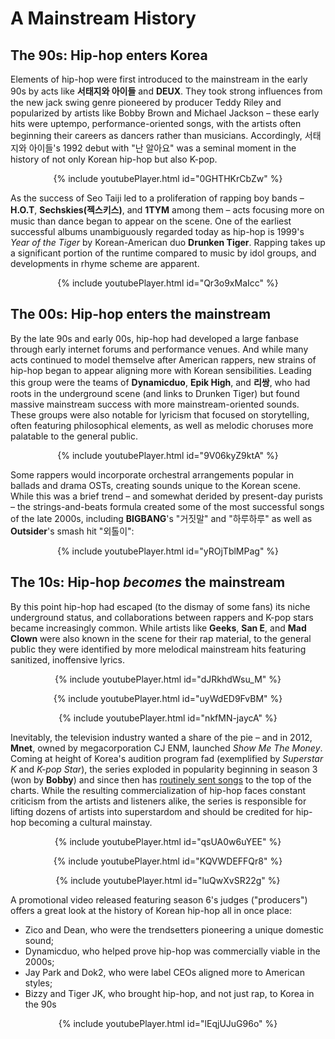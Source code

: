 # A Mainstream History
## The 90s: Hip-hop enters Korea

Elements of hip-hop were first introduced to the mainstream in the early 90s by acts like **서태지와 아이들** and **DEUX**. They took strong influences from the new jack swing genre pioneered by producer Teddy Riley and popularized by artists like Bobby Brown and Michael Jackson – these early hits were uptempo, performance-oriented songs, with the artists often beginning their careers as dancers rather than musicians. Accordingly, 서태지와 아이들's 1992 debut with "난 알아요" was a seminal moment in the history of not only Korean hip-hop but also K-pop.

<center>
{% include youtubePlayer.html id="0GHTHKrCbZw" %}
</center>

As the success of Seo Taiji led to a proliferation of rapping boy bands – **H.O.T**, **Sechskies(젝스키스)**, and **1TYM** among them – acts focusing more on music than dance began to appear on the scene. One of the earliest successful albums unambiguously regarded today as hip-hop is 1999's _Year of the Tiger_ by Korean-American duo **Drunken Tiger**. Rapping takes up a significant portion of the runtime compared to music by idol groups, and developments in rhyme scheme are apparent.

<center>
{% include youtubePlayer.html id="Qr3o9xMaIcc" %}
</center>

## The 00s: Hip-hop enters the mainstream

By the late 90s and early 00s, hip-hop had developed a large fanbase through early internet forums and performance venues. And while many acts continued to model themselve after American rappers, new strains of hip-hop began to appear aligning more with Korean sensibilities. Leading this group were the teams of **Dynamicduo**, **Epik High**, and **리쌍**, who had roots in the underground scene (and links to Drunken Tiger) but found massive mainstream success with more mainstream-oriented sounds. These groups were also notable for lyricism that focused on storytelling, often featuring philosophical elements, as well as melodic choruses more palatable to the general public.

<center>
{% include youtubePlayer.html id="9V06kyZ9ktA" %}
</center>

Some rappers would incorporate orchestral arrangements popular in ballads and drama OSTs, creating sounds unique to the Korean scene. While this was a brief trend – and somewhat derided by present-day purists – the strings-and-beats formula created some of the most successful songs of the late 2000s, including **BIGBANG**'s "거짓말" and "하루하루" as well as **Outsider**'s smash hit "외톨이":

<center>
{% include youtubePlayer.html id="yROjTblMPag" %}
</center>

## The 10s: Hip-hop _becomes_ the mainstream

By this point hip-hop had escaped (to the dismay of some fans) its niche underground status, and collaborations between rappers and K-pop stars became increasingly common. While artists like **Geeks**, **San E**, and **Mad Clown** were also known in the scene for their rap material, to the general public they were identified by more melodical mainstream hits featuring sanitized, inoffensive lyrics.

<center>
{% include youtubePlayer.html id="dJRkhdWsu_M" %}

{% include youtubePlayer.html id="uyWdED9FvBM" %}

{% include youtubePlayer.html id="nkfMN-jaycA" %}
</center>

Inevitably, the television industry wanted a share of the pie – and in 2012, **Mnet**, owned by megacorporation CJ ENM, launched _Show Me The Money_. Coming at height of Korea's audition program fad (exemplified by _Superstar K_ and _K-pop Star_), the series exploded in popularity beginning in season 3 (won by **Bobby**) and since then has [routinely sent songs](https://theqoo.net/square/2250160733) to the top of the charts. While the resulting commercialization of hip-hop faces constant criticism from the artists and listeners alike, the series is responsible for lifting dozens of artists into superstardom and should be credited for hip-hop becoming a cultural mainstay.

<center>
{% include youtubePlayer.html id="qsUA0w6uYEE" %}

{% include youtubePlayer.html id="KQVWDEFFQr8" %}

{% include youtubePlayer.html id="luQwXvSR22g" %}
</center>

A promotional video released featuring season 6's judges ("producers") offers a great look at the history of Korean hip-hop all in once place:

- Zico and Dean, who were the trendsetters pioneering a unique domestic sound;
- Dynamicduo, who helped prove hip-hop was commercially viable in the 2000s;
- Jay Park and Dok2, who were label CEOs aligned more to American styles;
- Bizzy and Tiger JK, who brought hip-hop, and not just rap, to Korea in the 90s

<center>
{% include youtubePlayer.html id="lEqjUJuG96o" %}
</center>